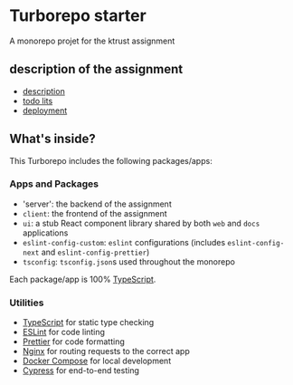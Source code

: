 # Turborepo starter

A monorepo projet for the ktrust assignment

## description of the assignment

- [description](docs/assignment.md)
- [todo lits](docs/todo.md)
- [deployment](docs/deployment.md)

## What's inside?

This Turborepo includes the following packages/apps:

### Apps and Packages
- 'server': the backend of the assignment
- `client`: the frontend of the assignment
- `ui`: a stub React component library shared by both `web` and `docs` applications
- `eslint-config-custom`: `eslint` configurations (includes `eslint-config-next` and `eslint-config-prettier`)
- `tsconfig`: `tsconfig.json`s used throughout the monorepo

Each package/app is 100% [TypeScript](https://www.typescriptlang.org/).

### Utilities

- [TypeScript](https://www.typescriptlang.org/) for static type checking
- [ESLint](https://eslint.org/) for code linting
- [Prettier](https://prettier.io) for code formatting
- [Nginx](https://www.nginx.com/) for routing requests to the correct app
- [Docker Compose](https://docs.docker.com/compose/) for local development
- [Cypress](https://www.cypress.io/) for end-to-end testing
